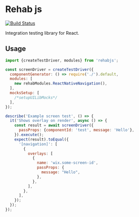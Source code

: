 Rehab js
========

[![Build Status](https://travis-ci.com/wix-incubator/rehabjs.svg?token=ECstxpHzEZeQwCfcirJ4&branch=master)](https://travis-ci.com/wix-incubator/rehabjs)

Integration testing library for React.


Usage
-----

```js
import {createTestDriver, modules} from 'rehabjs';

const screenDriver = createTestDriver({
  componentGenerator: () => require('./').default,
  modules: [
    new rehabModules.ReactNativeNavigation(),
  ],
  mocksSetup: [
    /*setupUILibMocks*/
  ],
});

describe('Example screen test', () => {
  it('Shows overlay on render', async () => {
    const result = await screenDriver({
      passProps: {componentId: 'test', message: 'Hello'},
    }).execute();
    expect(result).toEqual({
      '[navigation]': [
        {
          overlays: [
            {
              name: 'wix.some-screen-id',
              passProps: {
                message: "Hello",
              },
            },
          ],
        },
      ],
    });
  });
});

```
